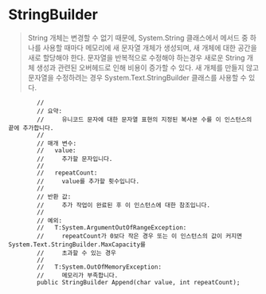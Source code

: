 # StringBuilder 
>String 개체는 변경할 수 없기 때문에, System.String 클래스에서 메서드 중 하나를 사용할 때마다 메모리에 새 문자열 개체가 생성되며, 새 개체에 대한 공간을 새로 할당해야 한다.
문자열을 반복적으로 수정해야 하는경우 새로운 String 개체 생성과 관련된 오버헤드로 인해 비용이 증가할 수 있다. 새 개체를 만들지 않고 문자열을 수정하려는 경우 System.Text.StringBuilder 클래스를 사용할 수 있다.

```
        //
        // 요약:
        //     유니코드 문자에 대한 문자열 표현의 지정된 복사본 수를 이 인스턴스의 끝에 추가합니다.
        //
        // 매개 변수:
        //   value:
        //     추가할 문자입니다.
        //
        //   repeatCount:
        //     value를 추가할 횟수입니다.
        //
        // 반환 값:
        //     추가 작업이 완료된 후 이 인스턴스에 대한 참조입니다.
        //
        // 예외:
        //   T:System.ArgumentOutOfRangeException:
        //     repeatCount가 0보다 작은 경우 또는 이 인스턴스의 값이 커지면 System.Text.StringBuilder.MaxCapacity를
        //     초과할 수 있는 경우
        //
        //   T:System.OutOfMemoryException:
        //     메모리가 부족합니다.
        public StringBuilder Append(char value, int repeatCount);
```
